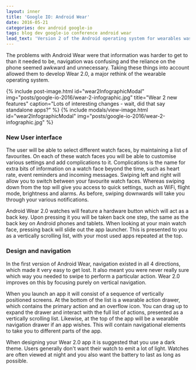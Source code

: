 ```yaml
---
layout: inner
title: 'Google IO: Android Wear'
date: 2016-05-21
categories: dev android google-io
tags: blog dev google-io conference android wear
lead_text: 'Version 2 of the Android operating system for wearables was announced at this year''s Google IO. It boasts a complete design and navigation overhaul, more powerful watch faces and standalone apps.'
---
```


The problems with Android Wear were that information was harder to get to than it needed to be, navigation was confusing and the reliance on the phone seemed awkward and unnecessary. Taking these things into account allowed them to develop Wear 2.0, a major rethink of the wearable operating system.

{% include post-image.html
            id="wear2InfographicModal"
            img="posts/google-io-2016/wear-2-infographic.jpg"
            title="Wear 2 new features"
            caption="Lots of interesting changes - wait, did that say standalone apps?" %}
{% include modals/view-image.html
            id="wear2InfographicModal"
            img="posts/google-io-2016/wear-2-infographic.jpg" %}

### New User interface

The user will be able to select different watch faces, by maintaining a list of favourites. On each of these watch faces you will be able to customise various settings and add complications to it. Complications is the name for extra bits of information on a watch face beyond the time, such as heart rate, event reminders and incoming messages. Swiping left and right will allow you to switch between your favourite watch faces. Whereas swiping down from the top will give you access to quick settings, such as WiFi, flight mode, brightness and alarms. As before, swiping downwards will take you through your various notifications.

Android Wear 2.0 watches will feature a hardware button which will act as a back key. Upon pressing it you will be taken back one step, the same as the back key on Android phones and tablets. When looking at your main watch face, pressing back will slide out the app launcher. This is presented to you as a vertically scrolling list, with your most used apps repeated at the top.

### Design and navigation

In the first version of Android Wear, navigation existed in all 4 directions, which made it very easy to get lost. It also meant you were never really sure which way you needed to swipe to perform a particular action. Wear 2.0 improves on this by focusing purely on vertical navigation.

When you launch an app it will consist of a sequence of vertically positioned screens. At the bottom of the list is a wearable action drawer, which contains the primary action and an overflow icon. You can drag up to expand the drawer and interact with the full list of actions, presented as a vertically scrolling list. Likewise, at the top of the app will be a wearable navigation drawer if an app wishes. This will contain navigational elements to take you to different parts of the app.

When designing your Wear 2.0 app it is suggested that you use a dark theme. Users generally don't want their watch to emit a lot of light. Watches are often viewed at night and you also want the battery to last as long as possible.
